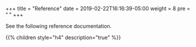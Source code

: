 +++
title = "Reference"
date = 2019-02-22T16:16:39-05:00
weight = 8
pre = "<b> </b>"
+++



See the following reference documentation.

{{% children style="h4" description="true" %}}
